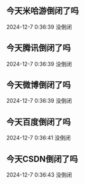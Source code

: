 ## 今天米哈游倒闭了吗

2024-12-7 0:36:39 没倒闭

## 今天腾讯倒闭了吗

2024-12-7 0:36:39 没倒闭

## 今天微博倒闭了吗

2024-12-7 0:36:39 没倒闭

## 今天百度倒闭了吗

2024-12-7 0:36:41 没倒闭

## 今天CSDN倒闭了吗

2024-12-7 0:36:43 没倒闭

